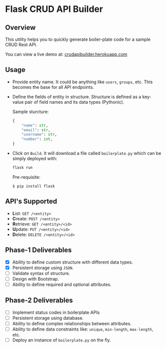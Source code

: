 # Flask CRUD API Builder

## Overview
This utility helps you to quickly generate boiler-plate code for a sample CRUD Rest API.

You can view a live demo at: [crudapibuilder.herokuapp.com](https://crudapibuilder.herokuapp.com/)

## Usage
 - Provide entity name. It could be anything like `users`, `groups`, etc. This becomes the base for all API endpoints.
 - Define the fields of entity in structure. Structure is defined as a key-value pair of field names and its data types (Pythonic).
   
   Sample sturcture:
   ```python
   {
       "name": str,
       "email": str,
       "username": str,
       "number": int,
   }
   ```
 - Click on `Build`. It will download a file called `boilerplate.py` which can be simply deployed with:
   ```python
   flask run
   ```
   Pre-requisite:
   
   `$ pip install flask`

## API's Supported
 - **L**ist: `GET /<entity>`
 - **C**reate: `POST /<entity>`
 - **R**etrieve: `GET /<entity>/<id>`
 - **U**pdate: `PUT /<entity>/<id>`
 - **D**elete: `DELETE /<entity>/<id>`

## Phase-1 Deliverables
 - [x] Ability to define custom structure with different data types.
 - [x] Persistent storage using `JSON`.
 - [ ] Validate syntax of structure.
 - [ ] Design with Bootstrap.
 - [ ] Ability to define required and optional attributes.

## Phase-2 Deliverables
 - [ ] Implement status codes in boilerplate APIs
 - [ ] Persistent storage using database.
 - [ ] Ability to define complex relationships between attributes.
 - [ ] Ability to define data constraints like: `unique`, `min-length`, `max-length`, etc.
 - [ ] Deploy an instance of `boilerplate.py` on the fly.
